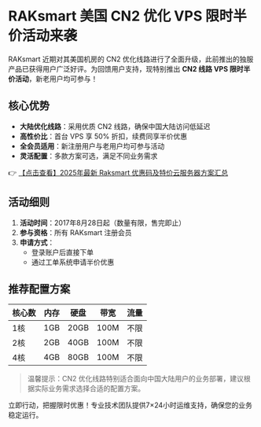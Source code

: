 # RAKsmart 美国 CN2 优化 VPS 限时半价活动来袭

RAKsmart 近期对其美国机房的 CN2 优化线路进行了全面升级，此前推出的独服产品已获得用户广泛好评。为回馈用户支持，现特别推出 **CN2 线路 VPS 限时半价活动**，新老用户均可参与！

## 核心优势
- **大陆优化线路**：采用优质 CN2 线路，确保中国大陆访问低延迟
- **高性价比**：首台 VPS 享 50% 折扣，续费同享半价优惠
- **全会员适用**：新注册用户与老用户均可参与活动
- **灵活配置**：多款方案可选，满足不同业务需求

👉 [【点击查看】2025年最新 Raksmart 优惠码及特价云服务器方案汇总](https://bit.ly/raksmart)

## 活动细则
1. **活动时间**：2017年8月28日起（数量有限，售完即止）
2. **参与资格**：所有 RAKsmart 注册会员
3. **申请方式**：
   - 登录账户后直接下单
   - 通过工单系统申请半价优惠

## 推荐配置方案
| 核心数 | 内存 | 硬盘 | 带宽 | 流量 |
|--------|------|------|------|------|
| 1核    | 1GB  | 20GB | 100M | 不限 |
| 2核    | 2GB  | 40GB | 100M | 不限 |
| 4核    | 4GB  | 80GB | 100M | 不限 |

> 温馨提示：CN2 优化线路特别适合面向中国大陆用户的业务部署，建议根据实际业务需求选择合适的配置方案。

立即行动，把握限时优惠！专业技术团队提供7×24小时运维支持，确保您的业务稳定运行。